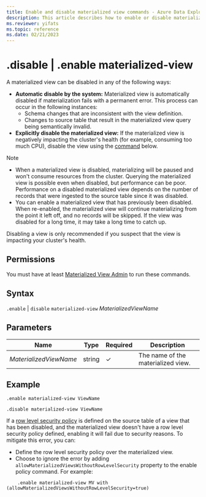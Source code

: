 ```yaml
---
title: Enable and disable materialized view commands - Azure Data Explorer
description: This article describes how to enable or disable materialized view commands in Azure Data Explorer.
ms.reviewer: yifats
ms.topic: reference
ms.date: 02/21/2023
---
```


# .disable | .enable materialized-view

A materialized view can be disabled in any of the following ways:

* **Automatic disable by the system:**  Materialized view is automatically disabled if materialization fails with a permanent error. This process can occur in the following instances: 
    * Schema changes that are inconsistent with the view definition.  
    * Changes to source table that result in the materialized view query being semantically invalid. 
* **Explicitly disable the materialized view:**  If the materialized view is negatively impacting the cluster's health (for example, consuming too much CPU), disable the view using the [command](#syntax) below.

> [!NOTE]
>
> * When a materialized view is disabled, materializing will be paused and won't consume resources from the cluster. Querying the materialized view is possible even when disabled, but performance can be poor. Performance on a disabled materialized view depends on the number of records that were ingested to the source table since it was disabled.
> * You can enable a materialized view that has previously been disabled. When re-enabled, the materialized view will continue materializing from the point it left off, and no records will be skipped. If the view was disabled for a long time, it may take a long time to catch up.

Disabling a view is only recommended if you suspect that the view is impacting your cluster's health.

## Permissions

You must have at least [Materialized View Admin](../access-control/role-based-access-control.md) to run these commands.

## Syntax

`.enable` | `disable` `materialized-view` *MaterializedViewName*

## Parameters

| Name | Type | Required | Description |
|--|--|--|--|
|*MaterializedViewName*|string|&check;|The name of the materialized view.|

## Example

```kusto
.enable materialized-view ViewName

.disable materialized-view ViewName
```

If a [row level security policy](materialized-view-policies.md#row-level-security-policy) is defined on the source table of a view that has been disabled, and the materialized view doesn't have a row level security policy defined, enabling it will fail due to security reasons. To mitigate this error, you can:
  
  * Define the row level security policy over the materialized view.
  * Choose to ignore the error by adding `allowMaterializedViewsWithoutRowLevelSecurity` property to the enable policy command. For example:

```kusto
    .enable materialized-view MV with (allowMaterializedViewsWithoutRowLevelSecurity=true)
```
